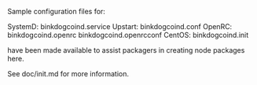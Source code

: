 Sample configuration files for:

SystemD: binkdogcoind.service
Upstart: binkdogcoind.conf
OpenRC:  binkdogcoind.openrc
         binkdogcoind.openrcconf
CentOS:  binkdogcoind.init

have been made available to assist packagers in creating node packages here.

See doc/init.md for more information.
